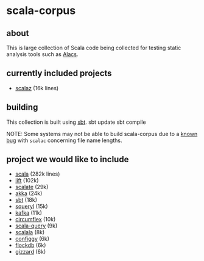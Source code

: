 # scala-corpus #
## about ##
This is large collection of Scala code being collected for testing static analysis tools such as [Alacs](https://github.com/alacscala/alacs).

## currently included projects ##
- [scalaz](http://code.google.com/p/scalaz/) (16k lines)

## building  ##
This collection is built using [sbt](http://code.google.com/p/simple-build-tool/).
    sbt update
    sbt compile

NOTE: Some systems may not be able to build scala-corpus due to a [known bug](http://lampsvn.epfl.ch/trac/scala/ticket/3623) with `scalac` concerning file name lengths.

## project we would like to include ##
* [scala](https://github.com/scala/scala) (282k lines)
* [lift](https://github.com/lift/lift) (102k)
* [scalate](https://github.com/scalate/scalate) (29k)
* [akka](https://github.com/jboner/akka) (24k)
* [sbt](http://code.google.com/p/simple-build-tool/source/checkout) (18k)
* [squeryl](https://github.com/max-l/Squeryl)  (15k)
* [kafka](https://github.com/kafka-dev/kafka) (11k)
* [circumflex](https://github.com/inca/circumflex) (10k)
* [scala-query](https://github.com/szeiger/scala-query) (9k)
* [scalala](http://code.google.com/p/scalala/) (8k)
* [configgy](https://github.com/robey/configgy) (6k)
* [flockdb](https://github.com/twitter/flockdb) (6k)
* [gizzard](https://github.com/twitter/gizzard) (6k)
